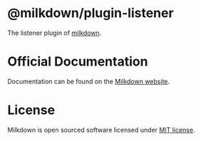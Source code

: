 # @milkdown/plugin-listener

The listener plugin of [milkdown](https://milkdown.dev).

# Official Documentation

Documentation can be found on the [Milkdown website](https://milkdown.dev/plugin-listener).

# License

Milkdown is open sourced software licensed under [MIT license](https://github.com/Saul-Mirone/milkdown/blob/main/LICENSE).
